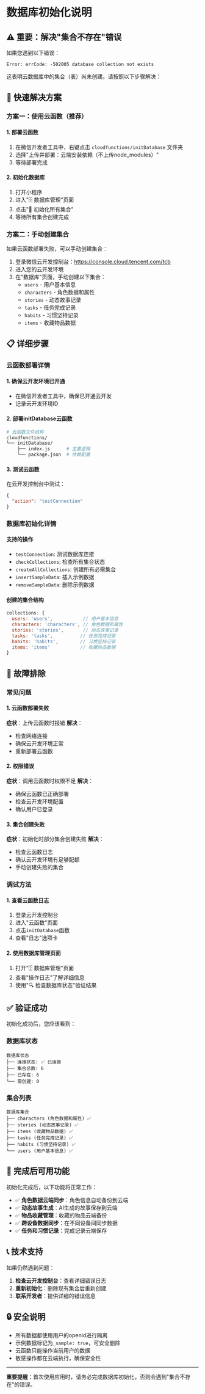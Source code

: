 # 数据库初始化说明

## ⚠️ 重要：解决"集合不存在"错误

如果您遇到以下错误：
```
Error: errCode: -502005 database collection not exists
```

这表明云数据库中的集合（表）尚未创建。请按照以下步骤解决：

## 🚀 快速解决方案

### 方案一：使用云函数（推荐）

#### 1. 部署云函数
1. 在微信开发者工具中，右键点击 `cloudfunctions/initDatabase` 文件夹
2. 选择"上传并部署：云端安装依赖（不上传node_modules）"
3. 等待部署完成

#### 2. 初始化数据库
1. 打开小程序
2. 进入"🗄️ 数据库管理"页面
3. 点击"🔨 初始化所有集合"
4. 等待所有集合创建完成

### 方案二：手动创建集合

如果云函数部署失败，可以手动创建集合：

1. 登录微信云开发控制台：https://console.cloud.tencent.com/tcb
2. 进入您的云开发环境
3. 在"数据库"页面，手动创建以下集合：
   - `users` - 用户基本信息
   - `characters` - 角色数据和属性
   - `stories` - 动态故事记录
   - `tasks` - 任务完成记录
   - `habits` - 习惯坚持记录
   - `items` - 收藏物品数据

## 📋 详细步骤

### 云函数部署详情

#### 1. 确保云开发环境已开通
- 在微信开发者工具中，确保已开通云开发
- 记录云开发环境ID

#### 2. 部署initDatabase云函数
```bash
# 云函数文件结构
cloudfunctions/
└── initDatabase/
    ├── index.js      # 主要逻辑
    └── package.json  # 依赖配置
```

#### 3. 测试云函数
在云开发控制台中测试：
```json
{
  "action": "testConnection"
}
```

### 数据库初始化详情

#### 支持的操作
- `testConnection`: 测试数据库连接
- `checkCollections`: 检查所有集合状态
- `createAllCollections`: 创建所有必需集合
- `insertSampleData`: 插入示例数据
- `removeSampleData`: 删除示例数据

#### 创建的集合结构
```javascript
collections: {
  users: 'users',           // 用户基本信息
  characters: 'characters', // 角色数据和属性
  stories: 'stories',       // 动态故事记录
  tasks: 'tasks',          // 任务完成记录
  habits: 'habits',        // 习惯坚持记录
  items: 'items'           // 收藏物品数据
}
```

## 🔧 故障排除

### 常见问题

#### 1. 云函数部署失败
**症状**：上传云函数时报错
**解决**：
- 检查网络连接
- 确保云开发环境正常
- 重新部署云函数

#### 2. 权限错误
**症状**：调用云函数时权限不足
**解决**：
- 确保云函数已正确部署
- 检查云开发环境配置
- 确认用户已登录

#### 3. 集合创建失败
**症状**：初始化时部分集合创建失败
**解决**：
- 检查云函数日志
- 确认云开发环境有足够配额
- 手动创建失败的集合

### 调试方法

#### 1. 查看云函数日志
1. 登录云开发控制台
2. 进入"云函数"页面
3. 点击`initDatabase`函数
4. 查看"日志"选项卡

#### 2. 使用数据库管理页面
1. 打开"🗄️ 数据库管理"页面
2. 查看"操作日志"了解详细信息
3. 使用"🔍 检查数据库状态"验证结果

## ✅ 验证成功

初始化成功后，您应该看到：

### 数据库状态
```
数据库状态
├── 连接状态: ✅ 已连接
├── 集合总数: 6
├── 已存在: 6
└── 需创建: 0
```

### 集合列表
```
数据库集合
├── characters (角色数据和属性) ✅
├── stories (动态故事记录) ✅
├── items (收藏物品数据) ✅
├── tasks (任务完成记录) ✅
├── habits (习惯坚持记录) ✅
└── users (用户基本信息) ✅
```

## 🎯 完成后可用功能

初始化完成后，以下功能将正常工作：

- ✅ **角色数据云端同步**：角色信息自动备份到云端
- ✅ **动态故事生成**：AI生成的故事保存到云端
- ✅ **物品收藏管理**：收藏的物品云端备份
- ✅ **跨设备数据同步**：在不同设备间同步数据
- ✅ **任务和习惯记录**：完成记录云端保存

## 📞 技术支持

如果仍然遇到问题：

1. **检查云开发控制台**：查看详细错误日志
2. **重新初始化**：删除现有集合后重新创建
3. **联系开发者**：提供详细的错误信息

## 🔒 安全说明

- 所有数据都使用用户的openid进行隔离
- 示例数据标记为`_sample: true`，可安全删除
- 云函数只能操作当前用户的数据
- 敏感操作都在云端执行，确保安全性

---

**重要提醒**：首次使用应用时，请务必完成数据库初始化，否则会遇到"集合不存在"的错误。
